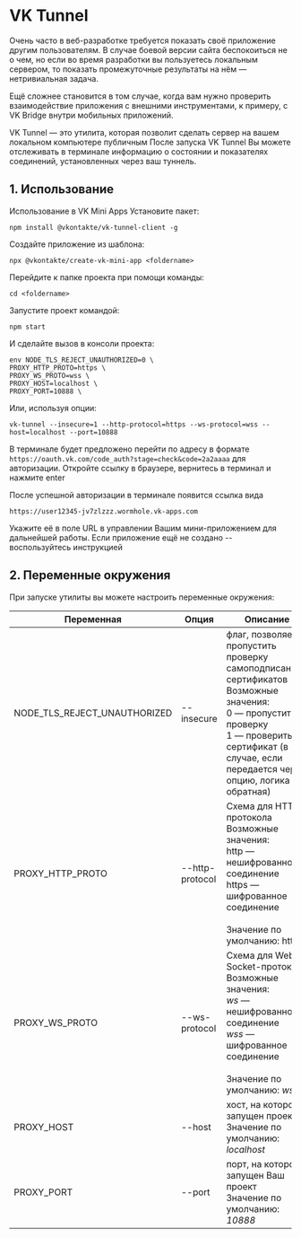 # VK Tunnel

Очень часто в веб-разработке требуется показать своё приложение другим пользователям. В случае боевой версии сайта беспокоиться не о чем, но если во время разработки вы пользуетесь локальным сервером, то показать промежуточные результаты на нём — нетривиальная задача. 

Ещё сложнее становится в том случае, когда вам нужно проверить взаимодействие приложения с внешними инструментами, к примеру, с VK Bridge внутри мобильных приложений. 

VK Tunnel — это утилита, которая позволит сделать сервер на вашем локальном компьютере публичным
После запуска VK Tunnel Вы можете отслеживать в терминале информацию о состоянии и показателях соединений, установленных через ваш туннель. 


## 1. Использование

Использование в VK Mini Apps
Установите пакет:

    npm install @vkontakte/vk-tunnel-client -g

Создайте приложение из шаблона:

    npx @vkontakte/create-vk-mini-app <foldername>

Перейдите к папке проекта при помощи команды:

    cd <foldername>

Запустите проект командой:

    npm start

И сделайте вызов в консоли проекта:

    env NODE_TLS_REJECT_UNAUTHORIZED=0 \ 
    PROXY_HTTP_PROTO=https \ 
    PROXY_WS_PROTO=wss \ 
    PROXY_HOST=localhost \ 
    PROXY_PORT=10888 \ 

Или, используя опции:    
    
    vk-tunnel --insecure=1 --http-protocol=https --ws-protocol=wss --host=localhost --port=10888

В терминале будет предложено перейти по адресу в формате 
`https://oauth.vk.com/code_auth?stage=check&code=2a2aaaa` для авторизации. Откройте ссылку в браузере, вернитесь в терминал и нажмите enter 

После успешной авторизации в терминале появится ссылка вида

    https://user12345-jv7zlzzz.wormhole.vk-apps.com

Укажите её в поле URL в управлении Вашим мини-приложением для дальнейшей работы. Если приложение ещё не создано -- воспользуйтесь инструкцией

## 2. Переменные окружения

При запуске утилиты вы можете настроить переменные окружения:

| Переменная | Опция | Описание       |
| ---------------------------- | -----|---------------------------------------------------------------------------------------------------------------------------------------------------- |
| NODE_TLS_REJECT_UNAUTHORIZED | --insecure | флаг, позволяет пропустить проверку самоподписанных сертификатов <br>Возможные значения: <br>0 — пропустить проверку<br>1 — проверить сертификат (в случае, если передается через опцию, логика обратная)         |
| PROXY_HTTP_PROTO             | --http-protocol |Схема для HTTP протокола<br>Возможные значения: <br>http — нешифрованное соединение <br>https — шифрованное соединение<br><br>Значение по умолчанию: http |
| PROXY_WS_PROTO               | --ws-protocol | Схема для Web Socket-протокола<br>Возможные значения: <br>*ws* — нешифрованное соединение <br>*wss* — шифрованное соединение<br><br>Значение по умолчанию: *ws* |
| PROXY_HOST                   | --host | хост, на котором запущен проект<br>Значение по умолчанию: *localhost*                                                                                       |
| PROXY_PORT                   | --port | порт, на котором запущен Ваш проект<br>Значение по умолчанию: *10888*                                                                                      |
